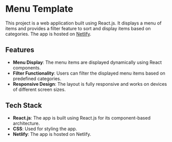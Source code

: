 # Menu Template

This project is a web application built using React.js. It displays a menu of items and provides a filter feature to sort and display items based on categories. The app is hosted on [Netlify](https://nazrin-menu-template.netlify.app/).

## Features

- **Menu Display**: The menu items are displayed dynamically using React components.
- **Filter Functionality**: Users can filter the displayed menu items based on predefined categories.
- **Responsive Design**: The layout is fully responsive and works on devices of different screen sizes.

## Tech Stack

- **React.js**: The app is built using React.js for its component-based architecture.
- **CSS**: Used for styling the app.
- **Netlify**: The app is hosted on Netlify.

